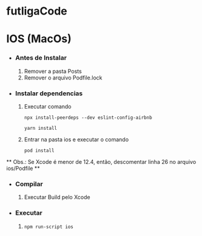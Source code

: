 # futligaCode

# IOS (MacOs)

- ### Antes de Instalar

    1. Remover a pasta Posts
    2. Remover o arquivo Podfile.lock
    
- ### Instalar dependencias

    1. Executar comando
    
        ```npx install-peerdeps --dev eslint-config-airbnb```
        
        ````yarn install````
    
    2. Entrar na pasta ios e executar o comando
    
        ```pod install```
    
**
Obs.: Se Xcode é menor de 12.4, então, descomentar linha 26 no arquivo ios/Podfile
**

- ###  Compilar

    1. Executar Build pelo Xcode

- ### Executar

    1. ````npm run-script ios```` 

